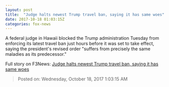 ```yaml
---
layout: post
title:  "Judge halts newest Trump travel ban, saying it has same woes"
date: 2017-10-18 01:03:15Z
categories: fox-news
---
```


A federal judge in Hawaii blocked the Trump administration Tuesday from enforcing its latest travel ban just hours before it was set to take effect, saying the president's revised order "suffers from precisely the same maladies as its predecessor."


Full story on F3News: [Judge halts newest Trump travel ban, saying it has same woes](http://www.f3nws.com/n/QY4dYB)

> Posted on: Wednesday, October 18, 2017 1:03:15 AM
